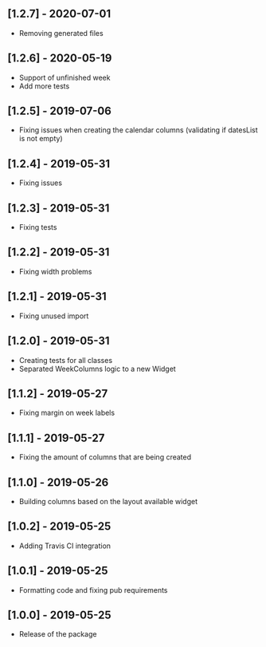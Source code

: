 ## [1.2.7] - 2020-07-01

* Removing generated files

## [1.2.6] - 2020-05-19

* Support of unfinished week
* Add more tests

## [1.2.5] - 2019-07-06

* Fixing issues when creating the calendar columns (validating if datesList is not empty)

## [1.2.4] - 2019-05-31

* Fixing issues

## [1.2.3] - 2019-05-31

* Fixing tests

## [1.2.2] - 2019-05-31

* Fixing width problems

## [1.2.1] - 2019-05-31

* Fixing unused import

## [1.2.0] - 2019-05-31

* Creating tests for all classes
* Separated WeekColumns logic to a new Widget

## [1.1.2] - 2019-05-27

* Fixing margin on week labels

## [1.1.1] - 2019-05-27

* Fixing the amount of columns that are being created

## [1.1.0] - 2019-05-26

* Building columns based on the layout available widget

## [1.0.2] - 2019-05-25

* Adding Travis CI integration

## [1.0.1] - 2019-05-25

* Formatting code and fixing pub requirements

## [1.0.0] - 2019-05-25

* Release of the package